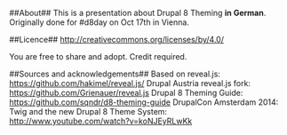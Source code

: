 ##About##
This is a presentation about Drupal 8 Theming <strong>in German</strong>. Originally done for #d8day on Oct 17th in Vienna.

##Licence##
http://creativecommons.org/licenses/by/4.0/

You are free to share and adopt. Credit required.

##Sources and acknowledgements##
Based on reveal.js: <a href="ttps://github.com/hakimel/reveal.js">https://github.com/hakimel/reveal.js/</a>
Drupal Austria reveal.js fork: <a href="https://github.com/Grienauer/reveal.js">https://github.com/Grienauer/reveal.js</a>
Drupal 8 Theming Guide: <a href="https://github.com/sqndr/d8-theming-guide">https://github.com/sqndr/d8-theming-guide</a>
DrupalCon Amsterdam 2014: Twig and the new Drupal 8 Theme System: <a href="http://www.youtube.com/watch?v=koNJEyRLwKk">http://www.youtube.com/watch?v=koNJEyRLwKk</a>





